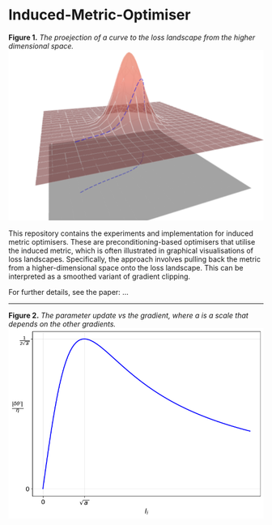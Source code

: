 # Induced-Metric-Optimiser

**Figure 1.** _The proejection of a curve to the loss landscape from the higher dimensional space._
<img src="images/projection.png" alt="Figure 1" width="600"/>

This repository contains the experiments and implementation for induced metric optimisers. These are preconditioning-based optimisers that utilise the induced metric, which is often illustrated in graphical visualisations of loss landscapes. Specifically, the approach involves pulling back the metric from a higher-dimensional space onto the loss landscape. This can be interpreted as a smoothed variant of gradient clipping.

For further details, see the paper: …

---
**Figure 2.** _The parameter update vs the gradient, where a is  a scale that depends on the other gradients._  
![Figure 2](images/grad_clip.png)
